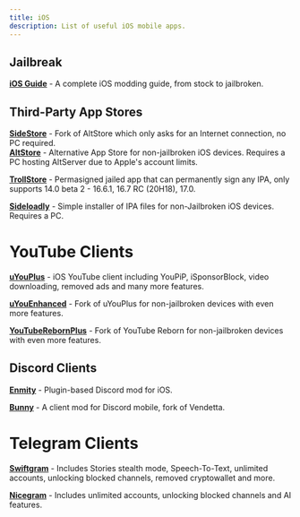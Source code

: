 ```yaml
---
title: iOS 
description: List of useful iOS mobile apps.
---
```


## Jailbreak

[**iOS Guide**](https://ios.cfw.guide/) - A complete iOS modding guide, from stock to jailbroken.  

## Third-Party App Stores
[**SideStore**](https://sidestore.io/) - Fork of AltStore which only asks for an Internet connection, no PC required.  
[**AltStore**](https://altstore.io/) - Alternative App Store for non-jailbroken iOS devices. Requires a PC hosting AltServer due to Apple's account limits.  

[**TrollStore**](https://github.com/opa334/TrollStore) - Permasigned jailed app that can permanently sign any IPA, only supports 14.0 beta 2 - 16.6.1, 16.7 RC (20H18), 17.0.

[**Sideloadly**](https://sideloadly.io/) - Simple installer of IPA files for non-Jailbroken iOS devices. Requires a PC.  

# YouTube Clients
[**uYouPlus**](https://github.com/qnblackcat/uYouPlus) - iOS YouTube client including YouPiP, iSponsorBlock, video downloading, removed ads and many more features.

[**uYouEnhanced**](https://github.com/arichornlover/uYouEnhanced) - Fork of uYouPlus for non-jailbroken devices with even more features.

[**YouTubeRebornPlus**](https://github.com/arichorn/YouTubeRebornPlus) - Fork of YouTube Reborn for non-jailbroken devices with even more features.  

## Discord Clients
[**Enmity**](https://enmity.unbound.rip/) - Plugin-based Discord mod for iOS.

[**Bunny**](https://github.com/pyoncord/Bunny) - A client mod for Discord mobile, fork of Vendetta.

# Telegram Clients
[**Swiftgram**](https://apps.apple.com/app/swiftgram/id6471879502) - Includes Stories stealth mode, Speech-To-Text, unlimited accounts, unlocking blocked channels, removed cryptowallet and more.  

[**Nicegram**](https://apps.apple.com/app/apple-store/id1608870673) - Includes unlimited accounts, unlocking blocked channels and AI features.  

